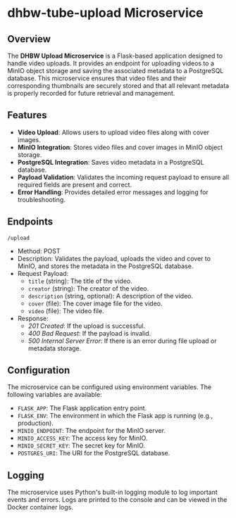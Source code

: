 # dhbw-tube-upload Microservice

## Overview
The **DHBW Upload Microservice** is a Flask-based application designed to handle video uploads. It provides an endpoint for uploading videos to a MinIO object storage and saving the associated metadata to a PostgreSQL database. This microservice ensures that video files and their corresponding thumbnails are securely stored and that all relevant metadata is properly recorded for future retrieval and management.

## Features
- **Video Upload**: Allows users to upload video files along with cover images.
- **MinIO Integration**: Stores video files and cover images in MinIO object storage.
- **PostgreSQL Integration**: Saves video metadata in a PostgreSQL database.
- **Payload Validation**: Validates the incoming request payload to ensure all required fields are present and correct.
- **Error Handling**: Provides detailed error messages and logging for troubleshooting.

## Endpoints
`/upload`
- Method: POST
- Description: Validates the payload, uploads the video and cover to MinIO, and stores the metadata in the PostgreSQL database.
- Request Payload:
    - `title` (string): The title of the video.
    - `creator` (string): The creator of the video.
    - `description` (string, optional): A description of the video.
    - `cover` (file): The cover image file for the video.
    - `video` (file): The video file.
- Response:
    - *201 Created*: If the upload is successful.
    - *400 Bad Request*: If the payload is invalid.
    - *500 Internal Server Error*: If there is an error during file upload or metadata storage.

## Configuration
The microservice can be configured using environment variables. The following variables are available:

- `FLASK_APP`: The Flask application entry point.
- `FLASK_ENV`: The environment in which the Flask app is running (e.g., production).
- `MINIO_ENDPOINT`: The endpoint for the MinIO server.
- `MINIO_ACCESS_KEY`: The access key for MinIO.
- `MINIO_SECRET_KEY`: The secret key for MinIO.
- `POSTGRES_URI`: The URI for the PostgreSQL database.

## Logging
The microservice uses Python's built-in logging module to log important events and errors. Logs are printed to the console and can be viewed in the Docker container logs.
